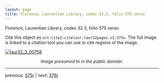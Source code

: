 ```yaml
---
layout: page
title: Florence, Laurentian Library, codex 32.3, folio 375 verso
---
```


Florence, Laurentian Library, codex 32.3, folio 375 verso

Cite this object as `urn:cite2:citelaur:laur32pages.v1:375v`.  The full image is linked to a citation tool you can use to cite regions of the image.

[![laur32_3_00758](http://www.homermultitext.org/iipsrv?IIIF=/project/homer/pyramidal/deepzoom/citelaur/laur32imgs/v1/laur32_3_00758.tif/full/800,/0/default.jpg)](http://www.homermultitext.org/ict2/?urn=urn:cite2:citelaur:laur32imgs.v1:laur32_3_00758) 

<p style="text-align: center; font-style: italic;">Image presumed to in the public domain.</p>

---

previous: [375r](../375r/) | next: [376r](../376r/)